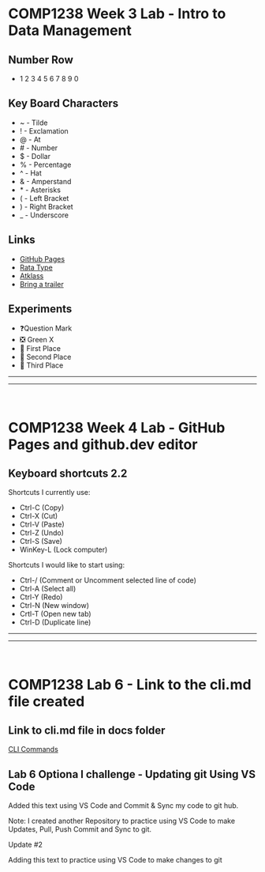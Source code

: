 # COMP1238 Week 3 Lab - Intro to Data Management

## Number Row 
- 1 2 3 4 5 6 7 8 9 0

## Key Board Characters
  - ~ - Tilde
  - ! - Exclamation
  - @ - At
  - \# - Number
  - $ - Dollar
  - % - Percentage
  - ^ - Hat
  - & - Amperstand
  - \* - Asterisks
  - ( - Left Bracket
  - ) - Right Bracket
  - _ - Underscore
 
## Links
- [GitHub Pages](https://github.com/)
- [Rata Type](https://www.ratatype.com/)
- [Atklass](https://app.atklass.com/)
- [Bring a trailer](https://bringatrailer.com/)
  
## Experiments
- ❓Question Mark
- ❎ Green X
- 🥇 First Place
- 🥈 Second Place
- 🥉 Third Place

<hr>
<hr>
<br>

# COMP1238 Week 4 Lab - GitHub Pages and github.dev editor

## Keyboard shortcuts 2.2
Shortcuts I currently use:
- Ctrl-C (Copy)
- Ctrl-X (Cut)
- Ctrl-V (Paste)
- Ctrl-Z (Undo)
- Ctrl-S (Save)
- WinKey-L (Lock computer)

Shortcuts I would like to start using: 
- Ctrl-/ (Comment or Uncomment selected line of code)
- Ctrl-A (Select all)
- Ctrl-Y (Redo)
- Ctrl-N (New window)
- Crtl-T (Open new tab)
- Ctrl-D (Duplicate line)

<hr>
<hr>
<br>

# COMP1238 Lab 6 - Link to the cli.md file created 

## Link to cli.md file in docs folder
[CLI Commands](docs/cli.md)


##  Lab 6 Optiona l challenge - Updating git Using VS Code

Added this text using VS Code and Commit & Sync my code to git hub.

Note: I created another Repository to practice using VS Code to make Updates, Pull, Push Commit and Sync to git. 

Update #2

Adding this text to practice using VS Code to make changes to git 

